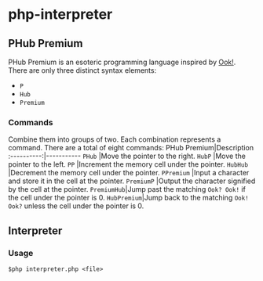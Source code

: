 # php-interpreter
## PHub Premium
PHub Premium is an esoteric programming language inspired by [Ook!](https://www.dangermouse.net/esoteric/ook.html).
There are only three distinct syntax elements:
* `P`
* `Hub`
* `Premium`

### Commands
Combine them into groups of two. Each combination represents a command. There are a total of eight commands:
PHub Premium|Description
:----------:|-----------
`PHub`      |Move the pointer to the right.
`HubP`      |Move the pointer to the left.
`PP`        |Increment the memory cell under the pointer.
`HubHub`    |Decrement the memory cell under the pointer.
`PPremium`  |Input a character and store it in the cell at the pointer.
`PremiumP`  |Output the character signified by the cell at the pointer.
`PremiumHub`|Jump past the matching `Ook? Ook!` if the cell under the pointer is 0.
`HubPremium`|Jump back to the matching `Ook! Ook?` unless the cell under the pointer is 0.

## Interpreter
### Usage
```
$php interpreter.php <file>
```
